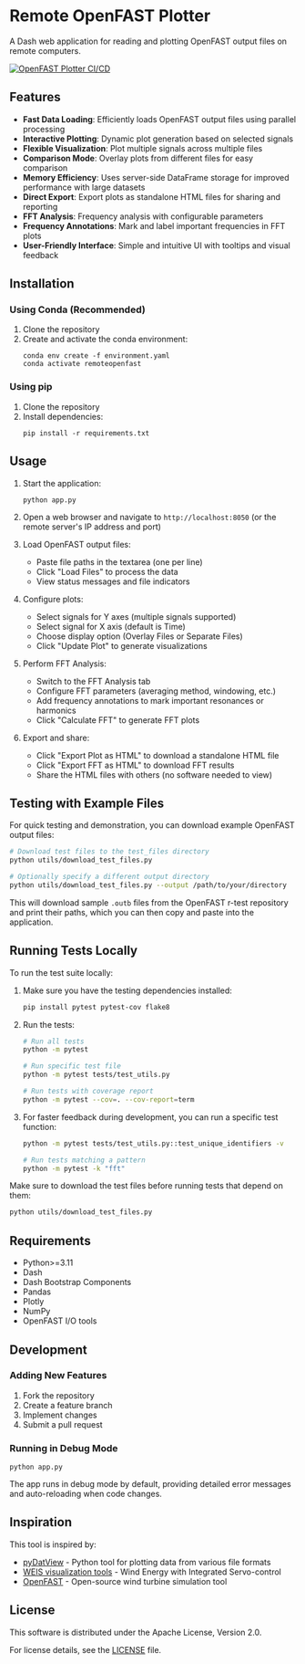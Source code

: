 # Remote OpenFAST Plotter

A Dash web application for reading and plotting OpenFAST output files on remote computers.

[![OpenFAST Plotter CI/CD](https://github.com/mayankchetan/remoteOpenFASTplotter/actions/workflows/ci-cd.yml/badge.svg)](https://github.com/mayankchetan/remoteOpenFASTplotter/actions/workflows/ci-cd.yml)

## Features

- **Fast Data Loading**: Efficiently loads OpenFAST output files using parallel processing
- **Interactive Plotting**: Dynamic plot generation based on selected signals
- **Flexible Visualization**: Plot multiple signals across multiple files
- **Comparison Mode**: Overlay plots from different files for easy comparison
- **Memory Efficiency**: Uses server-side DataFrame storage for improved performance with large datasets
- **Direct Export**: Export plots as standalone HTML files for sharing and reporting
- **FFT Analysis**: Frequency analysis with configurable parameters
- **Frequency Annotations**: Mark and label important frequencies in FFT plots
- **User-Friendly Interface**: Simple and intuitive UI with tooltips and visual feedback

## Installation

### Using Conda (Recommended)

1. Clone the repository
2. Create and activate the conda environment:
   ```
   conda env create -f environment.yaml
   conda activate remoteopenfast
   ```

### Using pip

1. Clone the repository
2. Install dependencies:
   ```
   pip install -r requirements.txt
   ```

## Usage

1. Start the application:
   ```
   python app.py
   ```
2. Open a web browser and navigate to `http://localhost:8050` (or the remote server's IP address and port)
3. Load OpenFAST output files:
   - Paste file paths in the textarea (one per line)
   - Click "Load Files" to process the data
   - View status messages and file indicators

4. Configure plots:
   - Select signals for Y axes (multiple signals supported)
   - Select signal for X axis (default is Time)
   - Choose display option (Overlay Files or Separate Files)
   - Click "Update Plot" to generate visualizations

5. Perform FFT Analysis:
   - Switch to the FFT Analysis tab
   - Configure FFT parameters (averaging method, windowing, etc.)
   - Add frequency annotations to mark important resonances or harmonics
   - Click "Calculate FFT" to generate FFT plots

6. Export and share:
   - Click "Export Plot as HTML" to download a standalone HTML file
   - Click "Export FFT as HTML" to download FFT results
   - Share the HTML files with others (no software needed to view)

## Testing with Example Files

For quick testing and demonstration, you can download example OpenFAST output files:

```bash
# Download test files to the test_files directory
python utils/download_test_files.py

# Optionally specify a different output directory
python utils/download_test_files.py --output /path/to/your/directory
```

This will download sample `.outb` files from the OpenFAST r-test repository and print their paths, which you can then copy and paste into the application.

## Running Tests Locally

To run the test suite locally:

1. Make sure you have the testing dependencies installed:
   ```bash
   pip install pytest pytest-cov flake8
   ```

2. Run the tests:
   ```bash
   # Run all tests
   python -m pytest
   
   # Run specific test file
   python -m pytest tests/test_utils.py
   
   # Run tests with coverage report
   python -m pytest --cov=. --cov-report=term
   ```

3. For faster feedback during development, you can run a specific test function:
   ```bash
   python -m pytest tests/test_utils.py::test_unique_identifiers -v
   
   # Run tests matching a pattern
   python -m pytest -k "fft"
   ```

Make sure to download the test files before running tests that depend on them:
```bash
python utils/download_test_files.py
```

## Requirements

- Python>=3.11
- Dash
- Dash Bootstrap Components
- Pandas
- Plotly
- NumPy
- OpenFAST I/O tools

## Development

### Adding New Features

1. Fork the repository
2. Create a feature branch
3. Implement changes
4. Submit a pull request

### Running in Debug Mode

```
python app.py
```

The app runs in debug mode by default, providing detailed error messages and auto-reloading when code changes.

## Inspiration

This tool is inspired by:
- [pyDatView](https://github.com/ebranlard/pyDatView) - Python tool for plotting data from various file formats
- [WEIS visualization tools](https://github.com/WISDEM/WEIS) - Wind Energy with Integrated Servo-control
- [OpenFAST](https://github.com/OpenFAST/openfast) - Open-source wind turbine simulation tool

## License

This software is distributed under the Apache License, Version 2.0.

For license details, see the [LICENSE](LICENSE) file.

